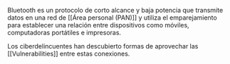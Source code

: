 Bluetooth es un protocolo de corto alcance y baja potencia que transmite datos en una red de [[Área personal (PAN)]] y utiliza el emparejamiento para establecer una relación entre dispositivos como móviles, computadoras portátiles e impresoras.

Los ciberdelincuentes han descubierto formas de aprovechar las [[Vulnerabilities]] entre estas conexiones. 



